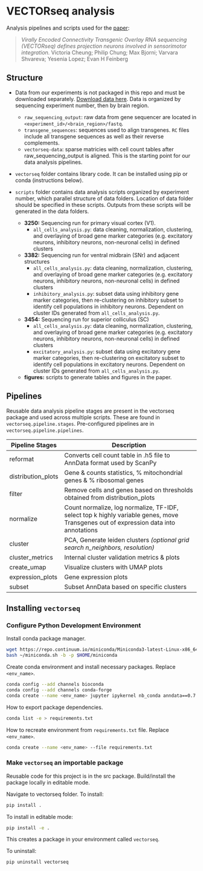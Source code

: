 # VECTORseq analysis

Analysis pipelines and scripts used for the [paper](https://www.cell.com/cell-reports/fulltext/S2211-1247(21)01627-2):

> *Virally Encoded Connectivity Transgenic Overlay RNA sequencing (VECTORseq) defines projection neurons involved in sensorimotor integration.*  Victoria Cheung; Philip Chung; Max Bjorni; Varvara Shvareva; Yesenia Lopez; Evan H Feinberg

## Structure

* Data from our experiments is not packaged in this repo and must be downloaded separately.  [Download data here](https://ucsf.app.box.com/v/vectorseq-data).  Data is organized by sequencing experiment number, then by brain region.
  * `raw_sequencing_output`: raw data from gene sequencer are located in `<experiment_id>/<brain_region>/fastq`.
  * `transgene_sequences`: sequences used to align transgenes.  `RC` files include all transgene sequences as well as their reverse complements.
  * `vectorseq-data`: sparse matricies with cell count tables after raw_sequencing_output is aligned.  This is the starting point for our data analysis pipelines.
* `vectorseq` folder contains library code.  It can be installed using pip or conda (instructions below).
* `scripts` folder contains data analysis scripts organized by experiment number, which parallel structure of data folders.  Location of data folder should be specified in these scripts.  Outputs from these scripts will be generated in the data folders.

  * __3250:__ Sequencing run for primary visual cortex (V1).
    * `all_cells_analysis.py`: data cleaning, normalization, clustering, and overlaying of broad gene marker categories (e.g. excitatory neurons, inhibitory neurons, non-neuronal cells) in defined clusters
  * __3382:__ Sequencing run for ventral midbrain (SNr) and adjacent structures
    * `all_cells_analysis.py`: data cleaning, normalization, clustering, and overlaying of broad gene marker categories (e.g. excitatory neurons, inhibitory neurons, non-neuronal cells) in defined clusters
    * `inhibitory_analysis.py`: subset data using inhibitory gene marker categories, then re-clustering on inhibitory subset to identify cell populations in inhibitory neurons. Dependent on cluster IDs generated from `all_cells_analysis.py`.
  * __3454:__ Sequencing run for superior colliculus (SC)
    * `all_cells_analysis.py`: data cleaning, normalization, clustering, and overlaying of broad gene marker categories (e.g. excitatory neurons, inhibitory neurons, non-neuronal cells) in defined clusters
    * `excitatory_analysis.py`: subset data using excitatory gene marker categories, then re-clustering on excitatory subset to identify cell populations in excitatory neurons. Dependent on cluster IDs generated from `all_cells_analysis.py`.
  * __figures:__ scripts to generate tables and figures in the paper.

## Pipelines
Reusable data analysis pipeline stages are present in the vectorseq package and used across multiple scripts.  These are found in `vectorseq.pipeline.stages`.  Pre-configured pipelines are in `vectorseq.pipeline.pipelines`.

| Pipeline Stages | Description |
| --- | --- |
| reformat | Converts cell count table in .h5 file to AnnData format used by ScanPy |
| distribution_plots | Gene & counts statistics, % mitochondrial genes & % ribosomal genes |
| filter | Remove cells and genes based on thresholds obtained from distribution_plots |
| normalize | Count normalize, log normalize, TF-IDF, select top k highly variable genes, move Transgenes out of expression data into annotations |
| cluster | PCA, Generate leiden clusters *(optional grid search n_neighbors, resolution)* |
| cluster_metrics | Internal cluster validation metrics & plots |
| create_umap | Visualize clusters with UMAP plots |
| expression_plots| Gene expression plots |
| subset | Subset AnnData based on specific clusters |

## Installing `vectorseq`

### Configure Python Development Environment

Install conda package manager.

```sh
wget https://repo.continuum.io/miniconda/Miniconda3-latest-Linux-x86_64.sh -O ~/miniconda.sh
bash ~/miniconda.sh -b -p $HOME/miniconda
```

Create conda environment and install necessary packages.  Replace `<env_name>`.

```sh
conda config --add channels bioconda
conda config --add channels conda-forge
conda create --name <env_name> jupyter ipykernel nb_conda anndata==0.7.5 scanpy==1.7.2 leidenalg pysam pynndescent pandas==1.2.3 numpy scipy pytz matplotlib tqdm black flake8 scikit-learn pyarrow fastparquet snappy seaborn
```

How to export package dependencies.

```sh
conda list -e > requirements.txt
```

How to recreate environment from `requirements.txt` file.  Replace `<env_name>`.

```sh
conda create --name <env_name> --file requirements.txt
```

### Make `vectorseq` an importable package

Reusable code for this project is in the src package.  Build/install the package locally in editable mode.

Navigate to vectorseq folder.  To install:

```sh
pip install .
```

To install in editable mode:

```sh
pip install -e .
```

This creates a package in your environment called `vectorseq`.

To uninstall:

```sh
pip uninstall vectorseq
```
